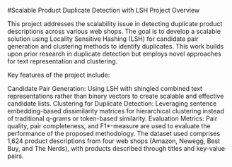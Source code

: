 #Scalable Product Duplicate Detection with LSH
Project Overview

This project addresses the scalability issue in detecting duplicate product descriptions across various web shops. The goal is to develop a scalable solution using Locality Sensitive Hashing (LSH) for candidate pair generation and clustering methods to identify duplicates. This work builds upon prior research in duplicate detection but employs novel approaches for text representation and clustering.

Key features of the project include:

Candidate Pair Generation: Using LSH with shingled combined text representations rather than binary vectors to create scalable and effective candidate lists.
Clustering for Duplicate Detection: Leveraging sentence embedding-based dissimilarity matrices for hierarchical clustering instead of traditional q-grams or token-based similarity.
Evaluation Metrics: Pair quality, pair completeness, and F1*-measure are used to evaluate the performance of the proposed methodology.
The dataset used comprises 1,624 product descriptions from four web shops (Amazon, Newegg, Best Buy, and The Nerds), with products described through titles and key-value pairs.
